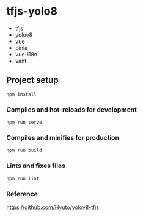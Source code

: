 # tfjs-yolo8
- tfjs
- yolov8
- vue
- pinia
- vue-i18n
- vant


## Project setup
```
npm install
```

### Compiles and hot-reloads for development
```
npm run serve
```

### Compiles and minifies for production
```
npm run build
```

### Lints and fixes files
```
npm run lint
```

### Reference
https://github.com/Hyuto/yolov8-tfjs
